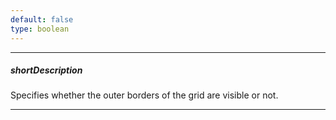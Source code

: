 ```yaml
---
default: false
type: boolean
---
```

---
##### shortDescription
Specifies whether the outer borders of the grid are visible or not.

---

